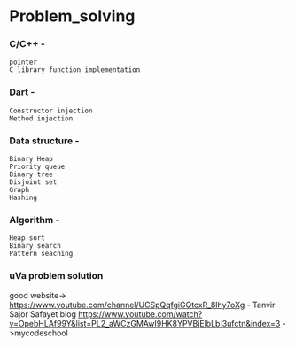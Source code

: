 # Problem_solving

### C/C++ -
    pointer
    C library function implementation
    
### Dart -
    Constructor injection
    Method injection
    
### Data structure -
    Binary Heap
    Priority queue
    Binary tree
    Disjoint set
    Graph
    Hashing
    
### Algorithm -
    Heap sort
    Binary search
    Pattern seaching
    
### uVa problem solution 


good website->
https://www.youtube.com/channel/UCSpQqfgiGQtcxR_8Ihy7oXg - Tanvir Sajor
Safayet blog
https://www.youtube.com/watch?v=OpebHLAf99Y&list=PL2_aWCzGMAwI9HK8YPVBjElbLbI3ufctn&index=3 ->mycodeschool
